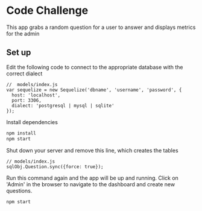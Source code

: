 # Code Challenge

This app grabs a random question for a user to answer and displays metrics for the admin

## Set up

Edit the following code to connect to the appropriate database with the correct dialect
```
//  models/index.js
var sequelize = new Sequelize('dbname', 'username', 'password', {
  host: 'localhost',
  port: 3306,
  dialect: 'postgresql | mysql | sqlite'
});
```

Install dependencies

```bash
npm install
npm start
```
Shut down your server and remove this line, which creates the tables 
```
// models/index.js
sqlObj.Question.sync({force: true});

```
Run this command again and the app will be up and running. Click on 'Admin' in the browser to navigate to the dashboard and create new questions.
```bash
npm start
```